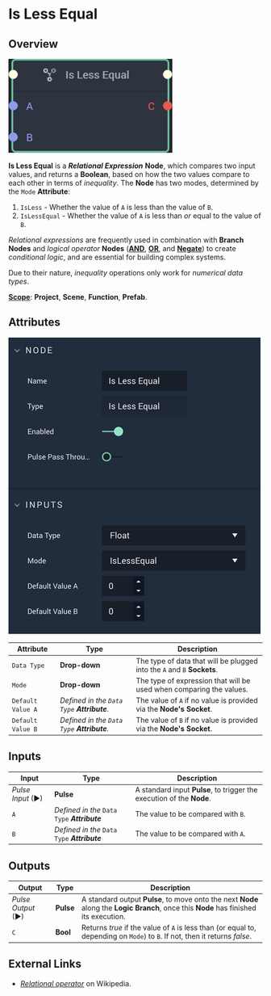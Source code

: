 # Is Less Equal

## Overview

![The Is Less Equal Node.](../../.gitbook/assets/islessequalnode20241.png)

**Is Less Equal** is a _**Relational Expression**_ **Node**, which compares two input values, and returns a **Boolean**, based on how the two values compare to each other in terms of _inequality_. The **Node** has two modes, determined by the `Mode` **Attribute**:

1. `IsLess` - Whether the value of `A` is less than the value of `B`.
2. `IsLessEqual` - Whether the value of `A` is less than _or_ equal to the value of `B`.

_Relational expressions_ are frequently used in combination with **Branch Nodes** and _logical operator_ **Nodes** ([**AND**](broken-reference), [**OR**](broken-reference), and [**Negate**](broken-reference)) to create _conditional logic_, and are essential for building complex systems.

Due to their nature, _inequality_ operations only work for _numerical data types_.

[**Scope**](../overview.md#scopes): **Project**, **Scene**, **Function**, **Prefab**.

## Attributes

![The Is Equal Node Attributes.](../../.gitbook/assets/islessequalattributes.png)

| Attribute         | Type                                          | Description                                                             |
| ----------------- | --------------------------------------------- | ----------------------------------------------------------------------- |
| `Data Type`       | **Drop-down**                                 | The type of data that will be plugged into the `A` and `B` **Sockets**. |
| `Mode`            | **Drop-down**                                 | The type of expression that will be used when comparing the values.     |
| `Default Value A` | _Defined in the `Data Type`_ _**Attribute**._ | The value of `A` if no value is provided via the **Node's** **Socket**. |
| `Default Value B` | _Defined in the `Data Type`_ _**Attribute**._ | The value of `B` if no value is provided via the **Node's** **Socket**. |

## Inputs

| Input             | Type                                         | Description                                                           |
| ----------------- | -------------------------------------------- | --------------------------------------------------------------------- |
| _Pulse Input_ (►) | **Pulse**                                    | A standard input **Pulse**, to trigger the execution of the **Node**. |
| `A`               | _Defined in the_ `Data Type` _**Attribute**_ | The value to be compared with `B`.                                    |
| `B`               | _Defined in the_ `Data Type` _**Attribute**_ | The value to be compared with `A`.                                    |

## Outputs

| Output             | Type      | Description                                                                                                                            |
| ------------------ | --------- | -------------------------------------------------------------------------------------------------------------------------------------- |
| _Pulse Output_ (►) | **Pulse** | A standard output **Pulse**, to move onto the next **Node** along the **Logic Branch**, once this **Node** has finished its execution. |
| `C`                | **Bool**  | Returns _true_ if the value of `A` is less than (or equal to, depending on `Mode`) to `B`. If not, then it returns _false_.            |

## External Links

* [_Relational operator_](https://en.wikipedia.org/wiki/Relational\_operator) on Wikipedia.
